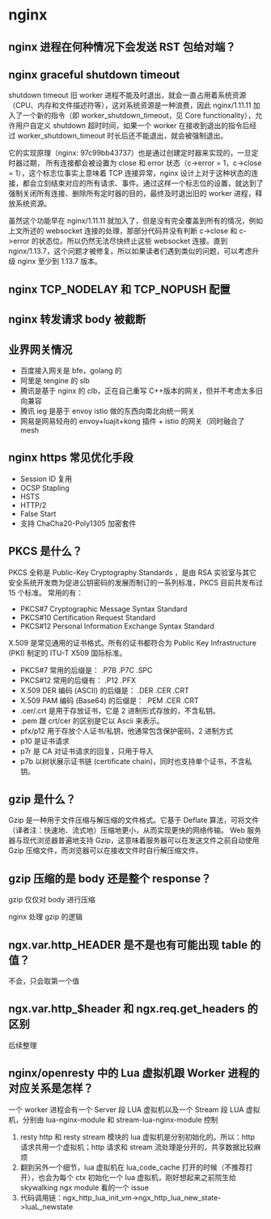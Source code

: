 # nginx

## nginx 进程在何种情况下会发送 RST 包给对端？

## nginx graceful shutdown timeout

shutdown timeout
旧 worker 进程不能及时退出，就会一直占用着系统资源（CPU、内存和文件描述符等），这对系统资源是一种浪费，因此 nginx/1.11.11 加入了一个新的指令（即 worker_shutdown_timeout，见 Core functionality），允许用户自定义 shutdown 超时时间，如果一个 worker 在接收到退出的指令后经过 worker_shutdown_timeout 时长后还不能退出，就会被强制退出。

它的实现原理（nginx: 97c99bb43737）也是通过创建定时器来实现的，一旦定时器过期， 所有连接都会被设置为 close 和 error 状态（c->error = 1，c->close = 1），这个标志位事实上意味着 TCP 连接异常，nginx 设计上对于这种状态的连接，都会立刻结束对应的所有请求、事件。通过这样一个标志位的设置，就达到了强制关闭所有连接、删除所有定时器的目的，最终及时退出旧的 worker 进程，释放系统资源。

虽然这个功能早在 nginx/1.11.11 就加入了，但是没有完全覆盖到所有的情况，例如上文所述的 websocket 连接的处理，那部分代码并没有判断 c->close 和 c->error 的状态位。所以仍然无法尽快终止这些 websocket 连接。直到 nginx/1.13.7，这个问题才被修复。所以如果读者们遇到类似的问题，可以考虑升级 nginx 至少到 1.13.7 版本。

## nginx TCP_NODELAY 和 TCP_NOPUSH 配置

## nginx 转发请求 body 被截断

## 业界网关情况

- 百度接入网关是 bfe，golang 的
- 阿里是 tengine 的 slb
- 腾讯是基于 nginx 的 clb，正在自己重写 C++版本的网关，但并不考虑太多旧向兼容
- 腾讯 ieg 是基于 envoy istio 做的东西向南北向统一网关
- 网易是网易轻舟的 envoy+luajit+kong 插件 + istio 的网关（同时融合了 mesh

## nginx https 常见优化手段

- Session ID 复用
- OCSP Stapling
- HSTS
- HTTP/2
- False Start
- 支持 ChaCha20-Poly1305 加密套件

## PKCS 是什么？

PKCS 全称是 Public-Key Cryptography Standards ，是由 RSA 实验室与其它安全系统开发商为促进公钥密码的发展而制订的一系列标准，PKCS 目前共发布过 15 个标准。 常用的有：

- PKCS#7 Cryptographic Message Syntax Standard
- PKCS#10 Certification Request Standard
- PKCS#12 Personal Information Exchange Syntax Standard

X.509 是常见通用的证书格式。所有的证书都符合为 Public Key Infrastructure (PKI) 制定的 ITU-T X509 国际标准。

- PKCS#7 常用的后缀是： .P7B .P7C .SPC
- PKCS#12 常用的后缀有： .P12 .PFX
- X.509 DER 编码 (ASCII) 的后缀是： .DER .CER .CRT
- X.509 PAM 编码 (Base64) 的后缀是： .PEM .CER .CRT
- .cer/.crt 是用于存放证书，它是 2 进制形式存放的，不含私钥。
- .pem 跟 crt/cer 的区别是它以 Ascii 来表示。
- pfx/p12 用于存放个人证书/私钥，他通常包含保护密码，2 进制方式
- p10 是证书请求
- p7r 是 CA 对证书请求的回复，只用于导入
- p7b 以树状展示证书链 (certificate chain)，同时也支持单个证书，不含私钥。

## gzip 是什么？

Gzip 是一种用于文件压缩与解压缩的文件格式。它基于 Deflate 算法，可将文件（译者注：快速地、流式地）压缩地更小，从而实现更快的网络传输。 Web 服务器与现代浏览器普遍地支持 Gzip，这意味着服务器可以在发送文件之前自动使用 Gzip 压缩文件，而浏览器可以在接收文件时自行解压缩文件。

## gzip 压缩的是 body 还是整个 response？

gzip 仅仅对 body 进行压缩

nginx 处理 gzip 的逻辑

## ngx.var.http_HEADER 是不是也有可能出现 table 的值？

不会，只会取第一个值

## ngx.var.http_$header 和 ngx.req.get_headers 的区别

后续整理

## nginx/openresty 中的 Lua 虚拟机跟 Worker 进程的对应关系是怎样？

一个 worker 进程会有一个 Server 段 LUA 虚拟机以及一个 Stream 段 LUA 虚拟机，分别由 lua-nginx-module 和 stream-lua-nginx-module 控制
1. resty http 和 resty stream 模块的 lua 虚拟机是分别初始化的。所以：http 请求共用一个虚拟机；http 请求和 stream 流处理是分开的，共享数据比较麻烦
2. 翻到另外一个细节，lua 虚拟机在 lua_code_cache 打开的时候（不推荐打开），也会为每个 ctx 初始化一个 lua 虚拟机，刚好想起来之前院生给 skywalking ngx module 看的一个 issue
3. 代码调用链：ngx_http_lua_init_vm->ngx_http_lua_new_state->luaL_newstate